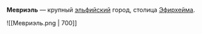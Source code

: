 **Мевриэль** — крупный [эльфийский](Эльфы) город, столица [Эфирхейма](Эфирхейм).

![[Мевриэль.png | 700]]